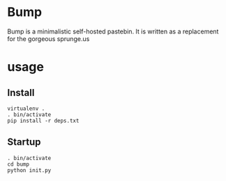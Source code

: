 # Bump
Bump is a minimalistic self-hosted pastebin.
It is written as a replacement for the gorgeous sprunge.us

# usage

## Install

    virtualenv .
    . bin/activate
    pip install -r deps.txt

## Startup

    . bin/activate
    cd bump
    python init.py
